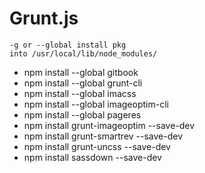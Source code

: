 # Grunt.js

    -g or --global install pkg 
    into /usr/local/lib/node_modules/

* npm install --global gitbook
* npm install --global grunt-cli
* npm install --global imacss
* npm install --global imageoptim-cli
* npm install --global pageres
* npm install grunt-imageoptim --save-dev
* npm install grunt-smartrev --save-dev
* npm install grunt-uncss --save-dev
* npm install sassdown --save-dev


